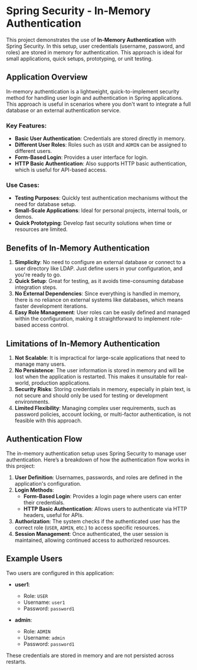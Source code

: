 # Spring Security - In-Memory Authentication

This project demonstrates the use of **In-Memory Authentication** with Spring Security. In this setup, user credentials (username, password, and roles) are stored in memory for authentication. This approach is ideal for small applications, quick setups, prototyping, or unit testing.

## Application Overview

In-memory authentication is a lightweight, quick-to-implement security method for handling user login and authentication in Spring applications. This approach is useful in scenarios where you don't want to integrate a full database or an external authentication service.

### Key Features:
- **Basic User Authentication**: Credentials are stored directly in memory.
- **Different User Roles**: Roles such as `USER` and `ADMIN` can be assigned to different users.
- **Form-Based Login**: Provides a user interface for login.
- **HTTP Basic Authentication**: Also supports HTTP basic authentication, which is useful for API-based access.

### Use Cases:
- **Testing Purposes**: Quickly test authentication mechanisms without the need for database setup.
- **Small-Scale Applications**: Ideal for personal projects, internal tools, or demos.
- **Quick Prototyping**: Develop fast security solutions when time or resources are limited.

## Benefits of In-Memory Authentication

1. **Simplicity**: No need to configure an external database or connect to a user directory like LDAP. Just define users in your configuration, and you're ready to go.
2. **Quick Setup**: Great for testing, as it avoids time-consuming database integration steps.
3. **No External Dependencies**: Since everything is handled in memory, there is no reliance on external systems like databases, which means faster development iterations.
4. **Easy Role Management**: User roles can be easily defined and managed within the configuration, making it straightforward to implement role-based access control.

## Limitations of In-Memory Authentication

1. **Not Scalable**: It is impractical for large-scale applications that need to manage many users.
2. **No Persistence**: The user information is stored in memory and will be lost when the application is restarted. This makes it unsuitable for real-world, production applications.
3. **Security Risks**: Storing credentials in memory, especially in plain text, is not secure and should only be used for testing or development environments.
4. **Limited Flexibility**: Managing complex user requirements, such as password policies, account locking, or multi-factor authentication, is not feasible with this approach.

## Authentication Flow

The in-memory authentication setup uses Spring Security to manage user authentication. Here’s a breakdown of how the authentication flow works in this project:

1. **User Definition**: Usernames, passwords, and roles are defined in the application's configuration.
2. **Login Methods**:
   - **Form-Based Login**: Provides a login page where users can enter their credentials.
   - **HTTP Basic Authentication**: Allows users to authenticate via HTTP headers, useful for APIs.
3. **Authorization**: The system checks if the authenticated user has the correct role (`USER`, `ADMIN`, etc.) to access specific resources.
4. **Session Management**: Once authenticated, the user session is maintained, allowing continued access to authorized resources.

## Example Users

Two users are configured in this application:

- **user1**:
  - Role: `USER`
  - Username: `user1`
  - Password: `password1`

- **admin**:
  - Role: `ADMIN`
  - Username: `admin`
  - Password: `password1`

These credentials are stored in memory and are not persisted across restarts.
